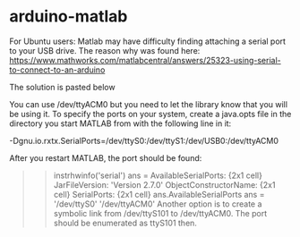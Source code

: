 # arduino-matlab

For Ubuntu users:
Matlab may have difficulty finding attaching a serial port to your USB drive. The reason why was found here:
https://www.mathworks.com/matlabcentral/answers/25323-using-serial-to-connect-to-an-arduino

The solution is pasted below

You can use /dev/ttyACM0 but you need to let the library know that you will be using it. 
To specify the ports on your system, create a java.opts file in the directory 
you start MATLAB from with the following line in it:

-Dgnu.io.rxtx.SerialPorts=/dev/ttyS0:/dev/ttyS1:/dev/USB0:/dev/ttyACM0

After you restart MATLAB, the port should be found:

>> instrhwinfo('serial')
ans =
       AvailableSerialPorts: {2x1 cell}
             JarFileVersion: 'Version 2.7.0'
      ObjectConstructorName: {2x1 cell}
                SerialPorts: {2x1 cell}
>> ans.AvailableSerialPorts
ans =
      '/dev/ttyS0'
      '/dev/ttyACM0'
Another option is to create a symbolic link from /dev/ttyS101 to 
/dev/ttyACM0. The port should be enumerated as ttyS101 then.
